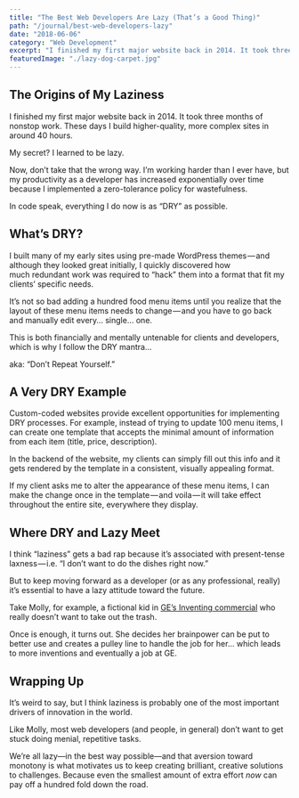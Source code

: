 ```yaml
---
title: "The Best Web Developers Are Lazy (That’s a Good Thing)"
path: "/journal/best-web-developers-lazy"
date: "2018-06-06"
category: "Web Development"
excerpt: "I finished my first major website back in 2014. It took three months of nonstop work. These days I build higher-quality, more complex sites in around 40 hours."
featuredImage: "./lazy-dog-carpet.jpg"
---
```


## The Origins of My Laziness

I finished my first major website back in 2014. It took three months of nonstop work. These days I build higher-quality, more complex sites in around 40 hours.

My secret? I learned to be lazy.

Now, don’t take that the wrong way. I’m working harder than I ever have, but my productivity as a developer has increased exponentially over time because I implemented a zero-tolerance policy for wastefulness.

In code speak, everything I do now is as “DRY” as possible.

## What’s DRY?

I built many of my early sites using pre-made WordPress themes — and although they looked great initially, I quickly discovered how much redundant work was required to “hack” them into a format that fit my clients’ specific needs.

It’s not so bad adding a hundred food menu items until you realize that the layout of these menu items needs to change — and you have to go back and manually edit every… single… one.

This is both financially and mentally untenable for clients and developers, which is why I follow the DRY mantra…

aka: “Don’t Repeat Yourself.”

## A Very DRY Example

Custom-coded websites provide excellent opportunities for implementing DRY processes. For example, instead of trying to update 100 menu items, I can create one template that accepts the minimal amount of information from each item (title, price, description).

In the backend of the website, my clients can simply fill out this info and it gets rendered by the template in a consistent, visually appealing format.

If my client asks me to alter the appearance of these menu items, I can make the change once in the template — and voila — it will take effect throughout the entire site, everywhere they display.

## Where DRY and Lazy Meet

I think “laziness” gets a bad rap because it’s associated with present-tense laxness — i.e. “I don’t want to do the dishes right now.”

But to keep moving forward as a developer (or as any professional, really) it’s essential to have a lazy attitude toward the future.

Take Molly, for example, a fictional kid in [GE’s Inventing commercial](https://www.youtube.com/watch?v=sygqZWBcuKk) who really doesn’t want to take out the trash.

Once is enough, it turns out. She decides her brainpower can be put to better use and creates a pulley line to handle the job for her… which leads to more inventions and eventually a job at GE.

## Wrapping Up

It’s weird to say, but I think laziness is probably one of the most important drivers of innovation in the world.

Like Molly, most web developers (and people, in general) don’t want to get stuck doing menial, repetitive tasks.

We’re all lazy—in the best way possible—and that aversion toward monotony is what motivates us to keep creating brilliant, creative solutions to challenges. Because even the smallest amount of extra effort _now_ can pay off a hundred fold down the road.
